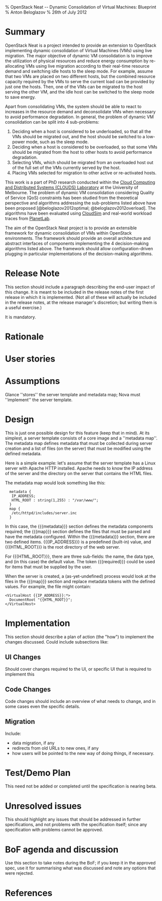 % OpenStack Neat -- Dynamic Consolidation of Virtual Machines: Blueprint
% Anton Beloglazov
% 26th of July 2012


# Summary

OpenStack Neat is a project intended to provide an extension to OpenStack implementing dynamic
consolidation of Virtual Machines (VMs) using live migration. The major objective of dynamic VM
consolidation is to improve the utilization of physical resources and reduce energy consumption by
re-allocating VMs using live migration according to their real-time resource demand and switching
idle hosts to the sleep mode. For example, assume that two VMs are placed on two different hosts,
but the combined resource capacity required by the VMs to serve the current load can be provided by
just one the hosts. Then, one of the VMs can be migrated to the host serving the other VM, and the
idle host can be switched to the sleep mode to save energy.

Apart from consolidating VMs, the system should be able to react to increases in the resource demand
and deconsolidate VMs when necessary to avoid performance degradation. In general, the problem of
dynamic VM consolidation can be split into 4 sub-problems:

1. Deciding when a host is considered to be underloaded, so that all the VMs should be migrated out,
and the host should be switched to a low-power mode, such as the sleep mode.
2. Deciding when a host is considered to be overloaded, so that some VMs should be migrated from the
host to other hosts to avoid performance degradation.
3. Selecting VMs, which should be migrated from an overloaded host out of the full set of the VMs
currently served by the host.
4. Placing VMs selected for migration to other active or re-activated hosts.

This work is a part of PhD research conducted within the
[Cloud Computing and Distributed Systems (CLOUDS) Laboratory](http://www.cloudbus.org/) at the
University of Melbourne. The problem of dynamic VM consolidation considering Quality of Service
(QoS) constraints has been studied from the theoretical perspective and algorithms addressing the
sub-problems listed above have been proposed [@beloglazov2012optimal; @beloglazov2012overload]. The
algorithms have been evaluated using [CloudSim](http://code.google.com/p/cloudsim/) and real-world
workload traces from [PlanetLab](https://www.planet-lab.org/).

The aim of the OpenStack Neat project is to provide an extensible framework for dynamic
consolidation of VMs within OpenStack environments. The framework should provide an overall
architecture and abstract interfaces of components implementing the 4 decision-making algorithms
listed above. The framework should allow configuration-driven plugging in particular implementations
of the decision-making algorithms.



# Release Note

This section should include a paragraph describing the end-user impact of this change. It is meant
to be included in the release notes of the first release in which it is implemented. (Not all of
these will actually be included in the release notes, at the release manager's discretion; but
writing them is a useful exercise.)

It is mandatory.


# Rationale


# User stories


# Assumptions

Glance ''stores'' the server template and metadata map; Nova must ''implement'' the server template.


# Design

This is just one possible design for this feature (keep that in mind). At its simplest, a server
template consists of a core image and a ''metadata map''. The metadata map defines metadata that
must be collected during server creation and a list of files (on the server) that must be modified
using the defined metadata.

Here is a simple example: let's assume that the server template has a Linux server with Apache HTTP
installed. Apache needs to know the IP address of the server and the directory on the server that
contains the HTML files.

The metadata map would look something like this:

```
  metadata {
   IP_ADDRESS;
   HTML_ROOT : string(1,255) : "/var/www/";
  }
  map {
   /etc/httpd/includes/server.inc
  }
```

In this case, the {{{metadata}}} section defines the metadata components required; the {{{map}}}
section defines the files that must be parsed and have the metadata configured. Within the
{{{metadata}}} section, there are two defined items. {{{IP_ADDRESS}}} is a predefined (built-in)
value, and {{{HTML_ROOT}}} is the root directory of the web server.

For {{{HTML_ROOT}}}, there are three sub-fields: the name, the data type, and (in this case) the
default value. The token {{{required}}} could be used for items that must be supplied by the user.

When the server is created, a (as-yet-undefined) process would look at the files in the {{{map}}}
section and replace metadata tokens with the defined values. For example, the file might contain:

```
<VirtualHost {{IP_ADDRESS}}:*>
  DocumentRoot "{{HTML_ROOT}}";
</VirtualHost>
```


# Implementation

This section should describe a plan of action (the "how") to implement the changes discussed. Could
include subsections like:


## UI Changes

Should cover changes required to the UI, or specific UI that is required to implement this


## Code Changes

Code changes should include an overview of what needs to change, and in some cases even the specific
details.


## Migration

Include:

- data migration, if any
- redirects from old URLs to new ones, if any
- how users will be pointed to the new way of doing things, if necessary.


# Test/Demo Plan

This need not be added or completed until the specification is nearing beta.


# Unresolved issues

This should highlight any issues that should be addressed in further specifications, and not
problems with the specification itself; since any specification with problems cannot be approved.


# BoF agenda and discussion

Use this section to take notes during the BoF; if you keep it in the approved spec, use it for
summarising what was discussed and note any options that were rejected.


# References
